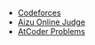 - [Codeforces](http://codeforces.com/submissions/Yousack)
- [Aizu Online Judge](http://judge.u-aizu.ac.jp/onlinejudge/user.jsp?id=nagoyan)
- [AtCoder Problems](http://kenkoooo.com/atcoder/?name=yousack728&rivals=&list=0)
